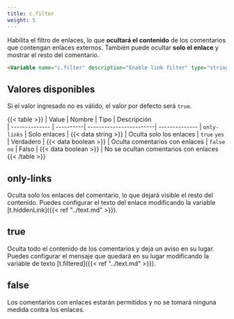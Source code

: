 ```yaml
---
title: c.filter
weight: 5
---
```


Habilita el filtro de enlaces, lo que **ocultará el contenido** de los comentarios que contengan enlaces externos. También puede ocultar **solo el enlace** y mostrar el resto del comentario.

```html
<Variable name="c.filter" description="Enable link filter" type="string" value="true"/>
```

## Valores disponibles

Si el valor ingresado no es válido, el valor por defecto será `true`.

{{< table >}}
| Value          | Nombre    | Tipo                    | Descripción   
| -------------- | ----------| ------------------------| --------------
| `only-links`   | Solo enlaces     | {{< data string >}}    | Oculta solo los enlaces
| `true` `yes`   | Verdadero | {{< data boolean >}}    | Oculta comentarios con enlaces
| `false` `no`   | Falso     | {{< data boolean >}}    | No se ocultan comentarios con enlaces
{{< /table >}}


## only-links

Oculta solo los enlaces del comentario, lo que dejará visible el resto del contenido. Puedes configurar el texto del enlace modificando la variable [t.hiddenLink]({{< ref "../text.md" >}}).

## true

Oculta todo el contenido de los comentarios y deja un aviso en su lugar. Puedes configurar el mensaje que quedará en su lugar modificando la variable de texto [t.filtered]({{< ref "../text.md" >}}).

## false

Los comentarios con enlaces estarán permitidos y no se tomará ninguna medida contra los enlaces.